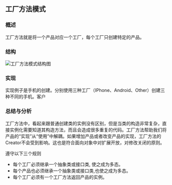 ## 工厂方法模式

### 概述
工厂方法就是将一个产品对应一个工厂，每个工厂只创建特定的产品。

### 结构
![工厂方法模式结构图](http://7u2eqw.com1.z0.glb.clouddn.com/工厂方法模式结构图.png)

### 实现
实现例子是手机的创建。分别使用三种工厂（IPhone、Android、Other）创建三种不同的手机。客户

### 总结与分析
工厂方法中，看起来跟普通创建类的实例没有区别，但是当类的构造非常复杂，直接实例化需要知道其构造方法，而且会造成很多重复的代码。工厂方法帮助我们将产品的“实现”从“使用”中解耦。如果增加产品或者改变产品的实现，工厂方法的Creator不会受到影响。这也是符合面向对象中对扩展开放，对修改关闭的原则。

遵守以下三个规则
 - 每个工厂必须继承一个抽象类或接口类, 使之成为多态。
 - 每个产品也必须继承一个抽象类或接口类,也使之成为多态。
 - 每个工厂必须有一个工厂方法返回产品的实例。
